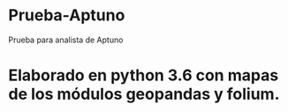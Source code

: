 # Prueba-Aptuno
Prueba para analista de Aptuno
# Elaborado en python 3.6 con mapas de los módulos geopandas y folium.
